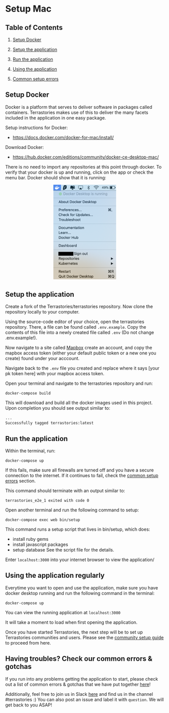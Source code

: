 # Setup Mac

## Table of Contents

1. [Setup Docker](#setup-docker)

2. [Setup the application](#Setup-the-application)

3. [Run the application](#Run-the-application)

4. [Using the application](#using-the-application-regularly)

5. [Common setup errors](#having-troubles-check-our-common-errors--gotchas)

## Setup Docker

Docker is a platform that serves to deliver software in packages called containers. Terrastories makes use of this to deliver the 
many facets included in the application in one easy package. 

Setup instructions for Docker:

- https://docs.docker.com/docker-for-mac/install/

Download Docker:

- https://hub.docker.com/editions/community/docker-ce-desktop-mac/

There is no need to import any repositories at this point through docker. 
To verify that your docker is up and running, click on the app or check the menu bar. Docker should show that it is running: 
<br>
<div style="text-align:center">
    <img src="dockerMac.png" alt="dockerImg" width="200"/>
</div>

## Setup the application
Create a fork of the Terrastories/terrastories repository. Now clone the repository locally to your computer. 

Using the source-code editor of your choice, open the terrastories repository. There, a file can be found called `.env.example`. 
Copy the contents of this file into a newly created file called `.env` (Do not change .env.example!).

Now navigate to a site called [Mapbox](https://mapbox.com/signup) create an account, and copy the mapbox access token (either your default public token or a new one you create) found under your acccount. 

Navigate back to the `.env` file you created and replace where it says [your pk token here] with your mapbox access token. 

Open your terminal and navigate to the terrastories repository and run:

```
docker-compose build
```

This will download and build all the docker images used in this project. Upon completion you should see output similar to:

```
...
Successfully tagged terrastories:latest
```

## Run the application

Within the terminal, run:

```
docker-compose up
```

If this fails, make sure all firewalls are turned off and you have a secure connection to the internet. If it continues to fail, check 
the [common setup errors](#having-troubles-check-our-common-errors--gotchas) section. 

This command should terminate with an output similar to:

```
terrastories_e2e_1 exited with code 0
```

Open another terminal and run the following command to setup:

```
docker-compose exec web bin/setup
```

This command runs a setup script that lives in bin/setup, which does:

- install ruby gems
- install javascript packages
- setup database
See the script file for the details.

Enter `localhost:3000` into your internet browser to view the application/

## Using the application regularly

Everytime you want to open and use the application, make sure you have docker desktop running and run the following command in the terminal: 

```
docker-compose up
```

You can view the running application at `localhost:3000`

It will take a moment to load when first opening the application.

Once you have started Terrastories, the next step will be to set up Terrastories communities and users. Please see the [community setup guide](COMMUNITY-SETUP.md) to proceed from here.

## Having troubles? Check our common errors & gotchas

If you run into any problems getting the application to start, please check out a list of common errors & gotchas that we have put together [here](https://docs.google.com/document/d/1uSbQl56rAh3AA8Xm7IRZ8qepAMVN55ZOkAqQ8Kh423E/edit)!

Additionally, feel free to join us in Slack [here](https://t.co/kUtI3lnpW1) and find us in the channel #terrastories :) You can also post an issue and label it with `question`. We will get back to you ASAP!
